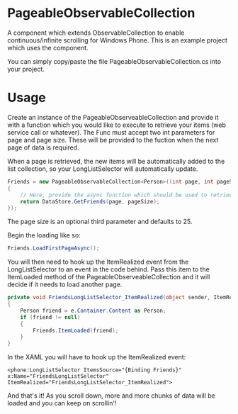 PageableObservableCollection
============================
A component which extends ObservableCollection to enable continuous/infinite scrolling for Windows Phone. This is an example project which uses the component.

You can simply copy/paste the file PageableObservableCollection.cs into your project.
 
 
Usage
============================
Create an instance of the PageableObserveableCollection and provide it with a function which you would like to execute to retrieve your items (web service call or whatever). The Func must accept two int parameters for page and page size. These will be provided to the fuction when the next page of data is required.

When a page is retrieved, the new items will be automatically added to the list collection, so your LongListSelector will automatically update.

```c#
Friends = new PageableObservableCollection<Person>((int page, int pageSize) =>
{
    // Here, provide the async function which should be used to retrieve each page.
    return DataStore.GetFriends(page, pageSize);
});
```

The page size is an optional third parameter and defaults to 25.

Begin the loading like so:

```c#
Friends.LoadFirstPageAsync();
```

You will then need to hook up the ItemRealized event from the LongListSelector to an event in the code behind. Pass this item to the ItemLoaded method of the PageableObserveableCollection and it will decide if it needs to load another page.

```c#
private void FriendsLongListSelector_ItemRealized(object sender, ItemRealizationEventArgs e)
{
    Person friend = e.Container.Content as Person;
    if (friend != null)
    {
        Friends.ItemLoaded(friend);
    }
}
```

In the XAML you will have to hook up the ItemRealized event:

```xaml
<phone:LongListSelector ItemsSource="{Binding Friends}" x:Name="FriendsLongListSelector" ItemRealized="FriendsLongListSelector_ItemRealized">
```

And that's it! As you scroll down, more and more chunks of data will be loaded and you can keep on scrollin'! 
